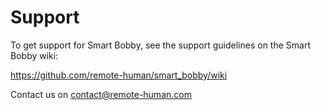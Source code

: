 # Support

To get support for Smart Bobby, see the support guidelines on the Smart Bobby wiki:

https://github.com/remote-human/smart_bobby/wiki

Contact us on contact@remote-human.com
